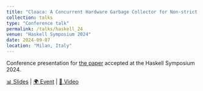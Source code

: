 ```yaml
---
title: "Cloaca: A Concurrent Hardware Garbage Collector for Non-strict Functional Languages"
collection: talks
type: "Conference talk"
permalink: /talks/haskell_24
venue: "Haskell Symposium 2024"
date: 2024-09-07
location: "Milan, Italy"
---
```


Conference presentation for [the paper](/publications/cloaca) accepted at the Haskell Symposium 2024.

[📊 Slides](/files/cloaca_slides.pdf) |
[🌍 Event](https://icfp24.sigplan.org/home/haskellsymp-2024) |
[🎥 Video](https://www.youtube.com/watch?v=OFqMpfb8Cyk)
